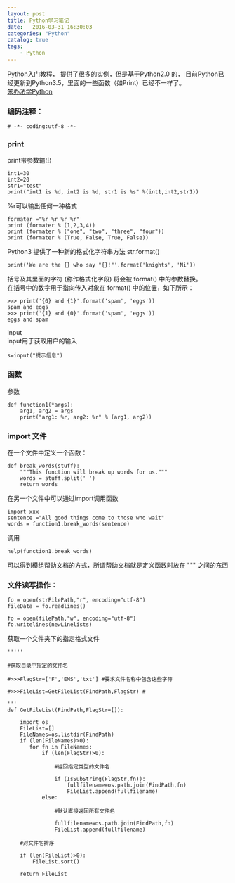 ```yaml
---
layout: post
title: Python学习笔记
date:   2016-03-31 16:30:03
categories: "Python"
catalog: true
tags: 
    - Python
---
```




Python入门教程， 提供了很多的实例，但是基于Python2.0 的， 目前Python已经更新到Python3.5，里面的一些函数（如Print）已经不一样了。   
[笨办法学Python](http://www.jb51.net/shouce/Pythonbbf/latest/index.html)   

### 编码注释：   

	# -*- coding:utf-8 -*-

### print

print带参数输出   

	int1=30
	int2=20
	str1="test"
	print("int1 is %d, int2 is %d, str1 is %s" %(int1,int2,str1))

%r可以输出任何一种格式   

	formater ="%r %r %r %r"
	print (formater % (1,2,3,4))
	print (formater % ("one", "two", "three", "four"))
	print (formater % (True, False, True, False))

Python3 提供了一种新的格式化字符串方法 str.format()   

	print('We are the {} who say "{}!"'.format('knights', 'Ni'))

括号及其里面的字符 (称作格式化字段) 将会被 format() 中的参数替换。   
在括号中的数字用于指向传入对象在 format() 中的位置，如下所示：   

	>>> print('{0} and {1}'.format('spam', 'eggs'))
	spam and eggs
	>>> print('{1} and {0}'.format('spam', 'eggs'))
	eggs and spam

input   
input用于获取用户的输入   

	s=input("提示信息")	

### 函数

参数   

	def function1(*args):
		arg1, arg2 = args
		print("arg1: %r, arg2: %r" % (arg1, arg2))


### import 文件

在一个文件中定义一个函数：   

	def break_words(stuff):
		"""This function will break up words for us."""
		words = stuff.split(' ')
		return words

在另一个文件中可以通过import调用函数   

	import xxx
	sentence ="All good things come to those who wait"
	words = function1.break_words(sentence)

调用   

	help(function1.break_words)

可以得到模组帮助文档的方式，所谓帮助文档就是定义函数时放在 """ 之间的东西   

### 文件读写操作：   

	fo = open(strFilePath,"r", encoding="utf-8")
	fileData = fo.readlines()
	
	fo = open(filePath,"w", encoding="utf-8")
	fo.writelines(newLinelists)	

获取一个文件夹下的指定格式文件   

	
	''''' 

	#获取目录中指定的文件名 

	#>>>FlagStr=['F','EMS','txt'] #要求文件名称中包含这些字符 

	#>>>FileList=GetFileList(FindPath,FlagStr) # 

	'''  
	def GetFileList(FindPath,FlagStr=[]):  
		
		import os  
		FileList=[]  
		FileNames=os.listdir(FindPath)  
		if (len(FileNames)>0):  
		   for fn in FileNames:  
			   if (len(FlagStr)>0):  

				   #返回指定类型的文件名  

				   if (IsSubString(FlagStr,fn)):  
					   fullfilename=os.path.join(FindPath,fn)  
					   FileList.append(fullfilename)  
			   else:  

				   #默认直接返回所有文件名  

				   fullfilename=os.path.join(FindPath,fn)  
				   FileList.append(fullfilename)  
	  
		#对文件名排序  

		if (len(FileList)>0):  
			FileList.sort()  
	  
		return FileList  
		
